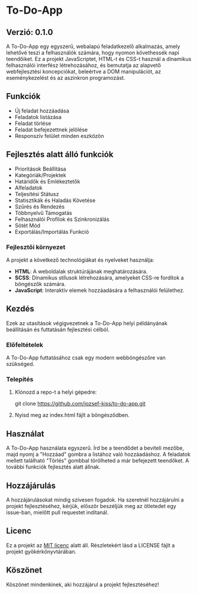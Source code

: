 # To-Do-App

## Verzió: 0.1.0

A To-Do-App egy egyszerű, webalapú feladatkezelő alkalmazás, amely lehetővé teszi a felhasználók számára, hogy nyomon követhessék napi teendőiket. Ez a projekt JavaScriptet, HTML-t és CSS-t használ a dinamikus felhasználói interfész létrehozásához, és bemutatja az alapvető webfejlesztési koncepciókat, beleértve a DOM manipulációt, az eseménykezelést és az aszinkron programozást.

## Funkciók

- Új feladat hozzáadása
- Feladatok listázása
- Feladat törlése
- Feladat befejezettnek jelölése
- Responszív felület minden eszközön

## Fejlesztés alatt álló funkciók

- Prioritások Beállítása
- Kategóriák/Projektek
- Határidők és Emlékeztetők
- Alfeladatok
- Teljesítési Státusz
- Statisztikák és Haladás Követése
- Szűrés és Rendezés
- Többnyelvű Támogatás
- Felhasználói Profilok és Szinkronizálás
- Sötét Mód
- Exportálás/Importálás Funkció

### Fejlesztői környezet

A projekt a következő technológiákat és nyelveket használja:

- **HTML**: A weboldalak struktúrájának meghatározására.
- **SCSS**: Dinamikus stílusok létrehozására, amelyeket CSS-re fordítok a böngészők számára.
- **JavaScript**: Interaktív elemek hozzáadására a felhasználói felülethez.

## Kezdés

Ezek az utasítások végigvezetnek a To-Do-App helyi példányának beállításán és futtatásán fejlesztési célból.

### Előfeltételek

A To-Do-App futtatásához csak egy modern webböngészőre van szükséged.

### Telepítés

1. Klónozd a repo-t a helyi gépedre:
   
   git clone https://github.com/jozsef-kiss/to-do-app.git

2. Nyisd meg az index.html fájlt a böngésződben.

## Használat
A To-Do-App használata egyszerű. Írd be a teendődet a beviteli mezőbe, majd nyomj a "Hozzáad" gombra a listához való hozzáadáshoz. A feladatok mellett található "Törlés" gombbal törölheted a már befejezett teendőket.
A további funkciók fejlesztés alatt állnak.

## Hozzájárulás
A hozzájárulásokat mindig szívesen fogadok. Ha szeretnél hozzájárulni a projekt fejlesztéséhez, kérjük, először beszéljük meg az ötletedet egy issue-ban, mielőtt pull requestet indítanál.

## Licenc
Ez a projekt az [MIT licenc](LICENSE) alatt áll. Részletekért lásd a LICENSE fájlt a projekt gyökérkönyvtárában.


## Köszönet
Köszönet mindenkinek, aki hozzájárul a projekt fejlesztéséhez!
